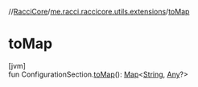 //[RacciCore](../../index.md)/[me.racci.raccicore.utils.extensions](index.md)/[toMap](to-map.md)

# toMap

[jvm]\
fun ConfigurationSection.[toMap](to-map.md)(): [Map](https://kotlinlang.org/api/latest/jvm/stdlib/kotlin.collections/-map/index.html)&lt;[String](https://kotlinlang.org/api/latest/jvm/stdlib/kotlin/-string/index.html), [Any](https://kotlinlang.org/api/latest/jvm/stdlib/kotlin/-any/index.html)?&gt;
